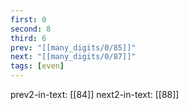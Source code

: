 ```yaml
---
first: 0
second: 8
third: 6
prev: "[[many_digits/0/85]]"
next: "[[many_digits/0/87]]"
tags: [even]
---
```

prev2-in-text: [[84]]
next2-in-text: [[88]]
